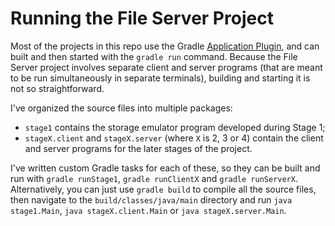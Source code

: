 # Running the File Server Project

Most of the projects in this repo use the Gradle [Application Plugin](https://docs.gradle.org/current/userguide/application_plugin.html), and can built and then started with the `gradle run` command. Because the File Server project involves separate client and server programs (that are meant to be run simultaneously in separate terminals), building and starting it is not so straightforward. 

I've organized the source files into multiple packages:

- `stage1` contains the storage emulator program developed during Stage 1;
- `stageX.client` and `stageX.server` (where `X` is 2, 3 or 4) contain the client and server programs for the later stages of the project.

I've written custom Gradle tasks for each of these, so they can be built and run with `gradle runStage1`, `gradle runClientX` and `gradle runServerX`. Alternatively, you can just use `gradle build` to compile all the source files, then navigate to the `build/classes/java/main` directory and run `java stage1.Main`, `java stageX.client.Main` or `java stageX.server.Main`.
